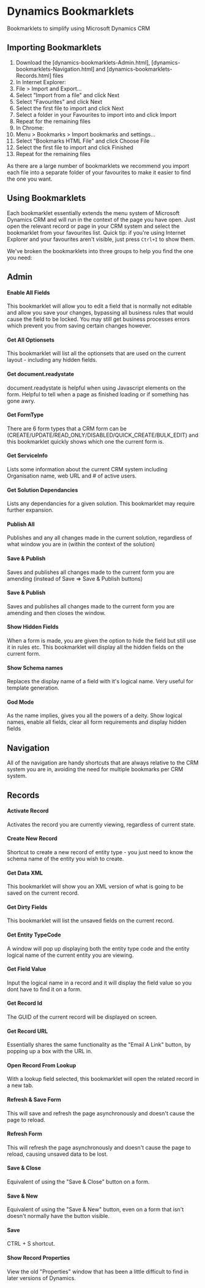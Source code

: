 # Dynamics Bookmarklets
Bookmarklets to simplify using Microsoft Dynamics CRM

## Importing Bookmarklets

1. Download the [dynamics-bookmarklets-Admin.html], [dynamics-bookmarklets-Navigation.html] and [dynamics-bookmarklets-Records.html] files
1. In Internet Explorer:
  1. File > Import and Export...
  1. Select "Import from a file" and click Next
  1. Select "Favourites" and click Next
  1. Select the first file to import and click Next
  1. Select a folder in your Favourites to import into and click Import
  1. Repeat for the remaining files
1. In Chrome:
  1. Menu > Bookmarks > Import bookmarks and settings...
  1. Select "Bookmarks HTML File" and click Choose File
  1. Select the first file to import and click Finished
  1. Repeat for the remaining files

As there are a large number of bookmarklets we recommend you import each file into a separate folder of your favourites to make it easier to
find the one you want.

## Using Bookmarklets

Each bookmarklet essentially extends the menu system of Microsoft Dynamics CRM and will run in the context of the page you have open.
Just open the relevant record or page in your CRM system and select the bookmarklet from your favourites list. Quick tip: if you're using
Internet Explorer and your favourites aren't visible, just press `Ctrl+I` to show them.

We've broken the bookmarklets into three groups to help you find the one you need:

## Admin
#### Enable All Fields
This bookmarklet will allow you to edit a field that is normally not editable and allow you save your changes, bypassing all business rules that would cause the field to be locked. You may still get business processes errors which prevent you from saving certain changes however.

#### Get All Optionsets
This bookmarklet will list all the optionsets that are used on the current layout - including any hidden fields.

#### Get document.readystate
document.readystate is helpful when using Javascript elements on the form. Helpful to tell when a page as finished loading or if something has gone awry.

#### Get FormType
There are 6 form types that a CRM form can be (CREATE/UPDATE/READ_ONLY/DISABLED/QUICK_CREATE/BULK_EDIT) and this bookmarklet quickly shows which one the current form is.

#### Get ServiceInfo
Lists some information about the current CRM system including Organisation name, web URL and # of active users.

#### Get Solution Dependancies
Lists any dependancies for a given solution. This bookmarklet may require further expansion.

#### Publish All
Publishes and any all changes made in the current solution, regardless of what window you are in (within the context of the solution)

#### Save & Publish
Saves and publishes all changes made to the current form you are amending (instead of Save => Save & Publish buttons)

#### Save & Publish
Saves and publishes all changes made to the current form you are amending and then closes the window.

#### Show Hidden Fields
When a form is made, you are given the option to hide the field but still use it in rules etc. This bookmarklet will display all the hidden fields on the current form.

#### Show Schema names
Replaces the display name of a field with it's logical name. Very useful for template generation.

#### God Mode
As the name implies, gives you all the powers of a deity. Show logical names, enable all fields, clear all form requirements and display hidden fields

## Navigation
All of the navigation are handy shortcuts that are always relative to the CRM system you are in, avoiding the need for multiple bookmarks per CRM system.

## Records
#### Activate Record
Activates the record you are currently viewing, regardless of current state.

#### Create New Record
Shortcut to create a new record of entity type - you just need to know the schema name of the entity you wish to create.

#### Get Data XML
This bookmarklet will show you an XML version of what is going to be saved on the current record.

#### Get Dirty Fields
This bookmarklet will list the unsaved fields on the current record.

#### Get Entity TypeCode
A window will pop up displaying both the entity type code and the entity logical name of the current entity you are viewing.

#### Get Field Value
Input the logical name in a record and it will display the field value so you dont have to find it on a form.

#### Get Record Id
The GUID of the current record will be displayed on screen.

#### Get Record URL
Essentially shares the same functionality as the "Email A Link" button, by popping up a box with the URL in.

#### Open Record From Lookup
With a lookup field selected, this bookmarklet will open the related record in a new tab.

#### Refresh & Save Form
This will save and refresh the page asynchronously and doesn't cause the page to reload.

#### Refresh Form
This will refresh the page asynchronously and doesn't cause the page to reload, causing unsaved data to be lost.

#### Save & Close
Equivalent of using the "Save & Close" button on a form.

#### Save & New
Equivalent of using the "Save & New" button, even on a form that isn't doesn't normally have the button visible.

#### Save
CTRL + S shortcut.

#### Show Record Properties
View the old "Properties" window that has been a little difficult to find in later versions of Dynamics.







